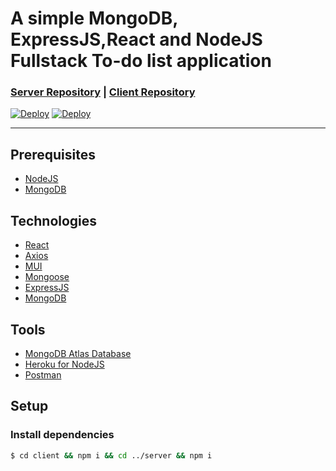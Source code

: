 A simple MongoDB, ExpressJS,React and NodeJS Fullstack To-do list application
==============
### [Server Repository](https://github.com/Finneasles/simple-todo-app-server) | [Client Repository](https://github.com/Finneasles/simple-todo-app-client) 

[![Deploy](https://www.herokucdn.com/deploy/button.svg)](https://heroku.com/deploy) [![Deploy](https://www.netlify.com/img/deploy/button.svg)](https://app.netlify.com/start/deploy?repository=https://github.com/Finneasles/simple-mern-todo-app-client
) 

---
 
## Prerequisites 
*    [NodeJS](https://nodejs.org/en/)
*    [MongoDB](https://www.mongodb.com/atlas/database)

## Technologies 
* [React](https://reactjs.org/)
* [Axios](https://axios-http.com/)
* [MUI](https://mui.com/)
* [Mongoose](https://www.npmjs.com/package/mongoose)
* [ExpressJS](https://expressjs.com/)
* [MongoDB](https://expressjs.com/)



## Tools
* [MongoDB Atlas Database](https://www.postman.com/downloads/)
* [Heroku for NodeJS](https://devcenter.heroku.com/articles/getting-started-with-nodejs)
* [Postman](https://www.postman.com/downloads/)


## Setup 
### Install dependencies
``` bash
$ cd client && npm i && cd ../server && npm i
```

